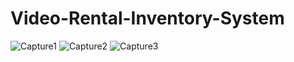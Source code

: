 # Video-Rental-Inventory-System
![Capture1](https://user-images.githubusercontent.com/58872658/114349240-44134000-9b85-11eb-97e9-099c22700bff.JPG)
![Capture2](https://user-images.githubusercontent.com/58872658/114349247-45dd0380-9b85-11eb-8d0f-1b9d852d3184.JPG)
![Capture3](https://user-images.githubusercontent.com/58872658/114349249-46759a00-9b85-11eb-8da4-1a2ab7cc7c2d.JPG)
